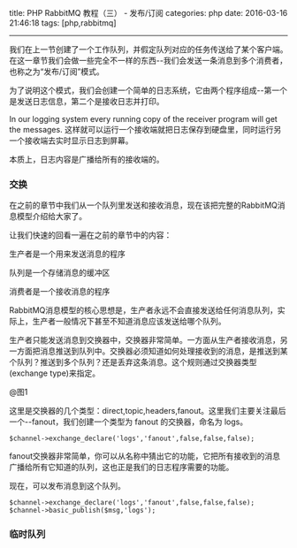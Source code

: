 title: PHP RabbitMQ 教程（三） - 发布/订阅
categories: php
date: 2016-03-16 21:46:18
tags:  [php,rabbitmq]

---

我们在上一节创建了一个工作队列，并假定队列对应的任务传送给了某个客户端。在这一章节我们会做一些完全不一样的东西--我们会发送一条消息到多个消费者，也称之为“发布/订阅”模式。

为了说明这个模式，我们会创建一个简单的日志系统，它由两个程序组成--第一个是发送日志信息，第二个是接收日志并打印。

In our logging system every running copy of the receiver program will get the messages. 这样就可以运行一个接收端就把日志保存到硬盘里，同时运行另一个接收端去实时显示日志到屏幕。

本质上，日志内容是广播给所有的接收端的。

### 交换
在之前的章节中我们从一个队列里发送和接收消息，现在该把完整的RabbitMQ消息模型介绍给大家了。

让我们快速的回看一遍在之前的章节中的内容：

生产者是一个用来发送消息的程序

队列是一个存储消息的缓冲区

消费者是一个接收消息的程序

RabbitMQ消息模型的核心思想是，生产者永远不会直接发送给任何消息队列，实际上，生产者一般情况下甚至不知道消息应该发送给哪个队列。

生产者只能发送消息到交换器中，交换器非常简单。一方面从生产者接收消息，另一方面把消息推送到队列中。交换器必须知道如何处理接收到的消息，是推送到某个队列？推送到多个队列？还是丢弃这条消息。这个规则通过交换器类型(exchange type)来指定。

@图1

这里是交换器的几个类型：direct,topic,headers,fanout。这里我们主要关注最后一个--fanout，我们创建一个类型为 fanout 的交换器，命名为 logs。

```
$channel->exchange_declare('logs','fanout',false,false,false);
```

fanout交换器非常简单，你可以从名称中猜出它的功能，它把所有接收到的消息广播给所有它知道的队列，这也正是我们的日志程序需要的功能。

现在，可以发布消息到这个队列。

```
$channel->exchange_declare('logs','fanout',false,false,false);
$channel->basic_publish($msg,'logs');
```

### 临时队列


